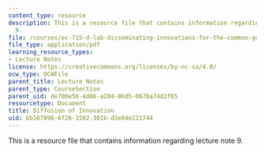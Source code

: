 ```yaml
---
content_type: resource
description: This is a resource file that contains information regarding lecture note
  9.
file: /courses/ec-715-d-lab-disseminating-innovations-for-the-common-good-spring-2007/6b1678966f261502301bd3e84e221744_MITEC_715S07_lec9.pdf
file_type: application/pdf
learning_resource_types:
- Lecture Notes
license: https://creativecommons.org/licenses/by-nc-sa/4.0/
ocw_type: OCWFile
parent_title: Lecture Notes
parent_type: CourseSection
parent_uid: de700e56-4d06-a284-06d5-067ba74d2f65
resourcetype: Document
title: Diffusion of Innovation
uid: 6b167896-6f26-1502-301b-d3e84e221744
---
```

This is a resource file that contains information regarding lecture note 9.